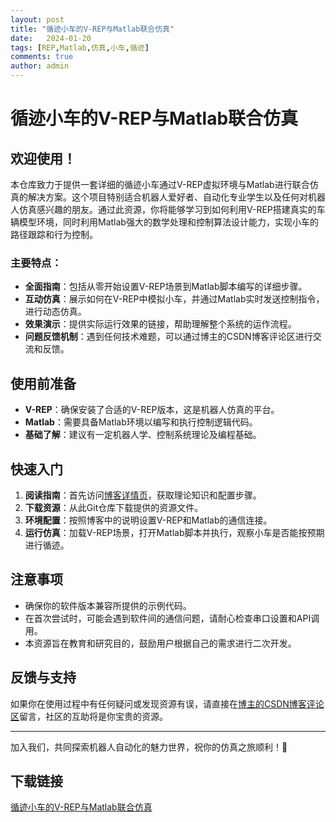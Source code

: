 ```yaml
---
layout: post
title: "循迹小车的V-REP与Matlab联合仿真"
date:   2024-01-20
tags: [REP,Matlab,仿真,小车,循迹]
comments: true
author: admin
---
```

# 循迹小车的V-REP与Matlab联合仿真

## 欢迎使用！

本仓库致力于提供一套详细的循迹小车通过V-REP虚拟环境与Matlab进行联合仿真的解决方案。这个项目特别适合机器人爱好者、自动化专业学生以及任何对机器人仿真感兴趣的朋友。通过此资源，你将能够学习到如何利用V-REP搭建真实的车辆模型环境，同时利用Matlab强大的数学处理和控制算法设计能力，实现小车的路径跟踪和行为控制。

### 主要特点：

- **全面指南**：包括从零开始设置V-REP场景到Matlab脚本编写的详细步骤。
- **互动仿真**：展示如何在V-REP中模拟小车，并通过Matlab实时发送控制指令，进行动态仿真。
- **效果演示**：提供实际运行效果的链接，帮助理解整个系统的运作流程。
- **问题反馈机制**：遇到任何技术难题，可以通过博主的CSDN博客评论区进行交流和反馈。

## 使用前准备

- **V-REP**：确保安装了合适的V-REP版本，这是机器人仿真的平台。
- **Matlab**：需要具备Matlab环境以编写和执行控制逻辑代码。
- **基础了解**：建议有一定机器人学、控制系统理论及编程基础。

## 快速入门

1. **阅读指南**：首先访问[博客详情页](https://blog.csdn.net/qq_33243369/article/details/91381549)，获取理论知识和配置步骤。
2. **下载资源**：从此Git仓库下载提供的资源文件。
3. **环境配置**：按照博客中的说明设置V-REP和Matlab的通信连接。
4. **运行仿真**：加载V-REP场景，打开Matlab脚本并执行，观察小车是否能按预期进行循迹。

## 注意事项

- 确保你的软件版本兼容所提供的示例代码。
- 在首次尝试时，可能会遇到软件间的通信问题，请耐心检查串口设置和API调用。
- 本资源旨在教育和研究目的，鼓励用户根据自己的需求进行二次开发。

## 反馈与支持

如果你在使用过程中有任何疑问或发现资源有误，请直接在[博主的CSDN博客评论区](https://blog.csdn.net/qq_33243369)留言，社区的互助将是你宝贵的资源。

---

加入我们，共同探索机器人自动化的魅力世界，祝你的仿真之旅顺利！🚀

## 下载链接

[循迹小车的V-REP与Matlab联合仿真](https://pan.quark.cn/s/eccb3d31332a)
